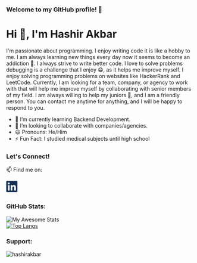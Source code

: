 ### Welcome to my GitHub profile! 🚀

# Hi 👋, I'm Hashir Akbar

I'm passionate about programming. I enjoy writing code it is like a hobby to me. I am always learning new things every day now it seems to become an addiction 👀. I always strive to write better code. I love to solve problems debugging is a challenge that I enjoy 😁, as it helps me improve myself. I enjoy solving programming problems on websites like HackerRank and LeetCode. Currently, I am looking for a team, company, or agency to work with that will help me improve myself by collaborating with senior members of my field. I am always willing to help my juniors 🤝, and I am a friendly person. You can contact me anytime for anything, and I will be happy to respond to you.

- 🌱 I’m currently learning Backend Development.
- 💼 I’m looking to collaborate with companies/agencies.
- 😃 Pronouns: He/Him
- ⚡ Fun Fact: I studied medical subjects until high school

### Let's Connect!

📫 Find me on: 

<a href="https://www.linkedin.com/in/dev-hashir-akbar/">
<img  src="https://raw.githubusercontent.com/Hashir-Akbar/Hashir-Akbar/main/images/linkedin.svg" alt="icon | LinkedIn" width="30px"/>
</a>

### GitHub Stats:

![My Awesome Stats](https://awesome-github-stats.azurewebsites.net/user-stats/Hashir-Akbar?cardType=octocat&theme=midnight-purple&preferLogin=false&Border=4140DD)
<br/>
[![Top Langs](https://github-readme-stats.vercel.app/api/top-langs/?username=Hashir-Akbar&layout=compact&theme=midnight-purple)](https://github.com/Hashir-Akbar)

<h3 align="left">Support:</h3>
<p><a href="https://www.buymeacoffee.com/hashirakbar"> <img align="left" src="https://cdn.buymeacoffee.com/buttons/v2/default-yellow.png" height="50" width="180" alt="hashirakbar" /></a></p><br><br>
